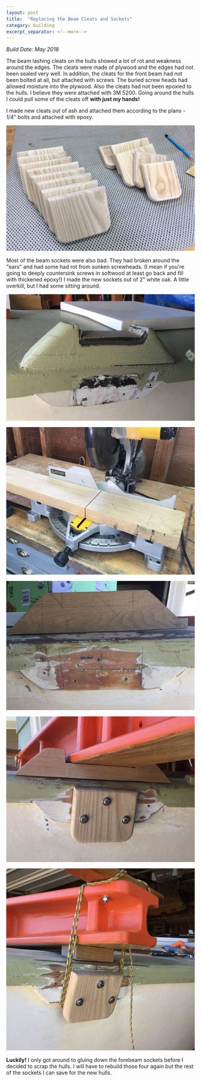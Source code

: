```yaml
---
layout: post
title:  "Replacing the Beam Cleats and Sockets"
category: building
excerpt_separator: <!--more-->
---
```


*Build Date: May 2018*

The beam lashing cleats on the hulls showed a lot of rot and weakness around the edges. The cleats were made of plywood and the edges had not been sealed very well. In addition, the cleats for the front beam had not been bolted at all, but attached with screws. The buried screw heads had allowed moisture into the plywood. Also the cleats had not been epoxied to the hulls. I believe they were attached with 3M 5200. Going around the hulls I could pull some of the cleats off **with just my hands!**

<!--more-->

I made new cleats out of ash and attached them according to the plans - 1/4" bolts and attached with
epoxy.

![Beam Cleats](/assets/images/beam-fittings-ash.jpg)

Most of the beam sockets were also bad. They had broken around the "ears" and had some had rot from sunken screwheads. (I mean if you're going to deeply countersink screws in softwood at least go back and fill with thickened epoxy!) I made the new sockets out of 2" white oak. A little overkill, but I had some sitting around.

![Beam Cleats](/assets/images/beam-fittings-original-socket.jpg)

![Beam Cleats](/assets/images/beam-fittings-oak.jpg)

![Beam Cleats](/assets/images/beam-fittings-socket.jpg)

![Beam Cleats](/assets/images/beam-fittings-complete1.jpg)

![Beam Cleats](/assets/images/beam-fittings-complete2.jpg)

**Luckily!** I only got around to gluing down the forebeam sockets before I decided to scrap the hulls. I will have to rebuild those four again but the rest of the sockets I can save for the new hulls.
